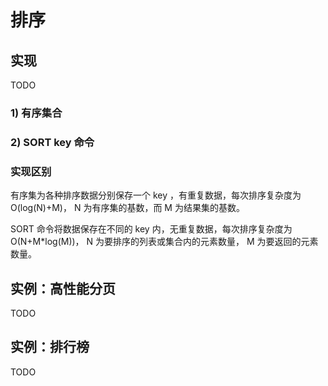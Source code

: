 # 排序


## 实现

TODO

### 1) 有序集合

### 2) SORT key 命令

### 实现区别

有序集为各种排序数据分别保存一个 key ，有重复数据，每次排序复杂度为 O(log(N)+M)， N 为有序集的基数，而 M 为结果集的基数。

SORT 命令将数据保存在不同的 key 内，无重复数据，每次排序复杂度为 O(N+M*log(M))， N 为要排序的列表或集合内的元素数量， M 为要返回的元素数量。


## 实例：高性能分页

TODO


## 实例：排行榜

TODO
